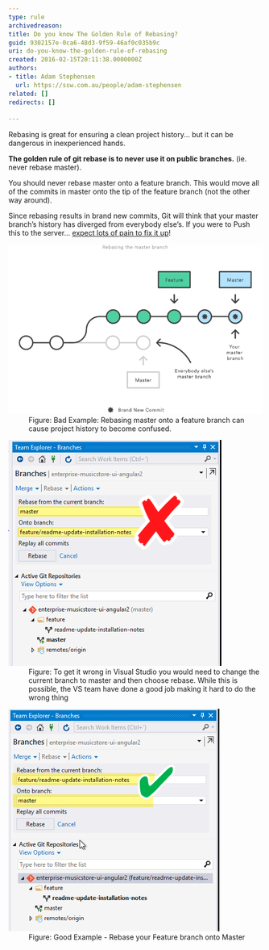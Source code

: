 ```yaml
---
type: rule
archivedreason: 
title: Do you know The Golden Rule of Rebasing?
guid: 9302157e-0ca6-48d3-9f59-46af0c035b9c
uri: do-you-know-the-golden-rule-of-rebasing
created: 2016-02-15T20:11:38.0000000Z
authors:
- title: Adam Stephensen
  url: https://ssw.com.au/people/adam-stephensen
related: []
redirects: []

---
```


Rebasing is great for ensuring a clean project history... but it can be dangerous in inexperienced hands.

<!--endintro-->

**The golden rule of git rebase is to never use it on public branches.** (ie. never rebase master).

You should never rebase master onto a feature branch. This would move all of the commits in master onto the tip of  the feature branch (not the other way around).

Since rebasing results in brand new commits, Git will think that your master branch’s history has diverged from everybody else’s. If you were to Push this to the server... [expect lots of pain to fix it up](https://www.atlassian.com/git/tutorials/merging-vs-rebasing/the-golden-rule-of-rebasing)!
<dl class="badImage"><dt> <img src="rebase3.png" alt="rebase3.png"> </dt><dd>Figure: Bad Example: Rebasing master onto a feature branch can cause project history to become confused.    </dd></dl><dl class="image"><dt> <img src="rebase4.png" alt="rebase4.png"> </dt><dd>Figure: To get it wrong in Visual Studio you would need to change the current branch to master and then choose rebase. While this is possible, the VS team have done a good job making it hard to do the wrong thing</dd></dl><dl class="goodImage"><dt> <img src="rebase5.png" alt="rebase5.png"> </dt><dd>Figure: Good Example - Rebase your Feature branch onto Master</dd></dl>
